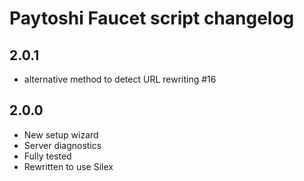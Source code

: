 # Paytoshi Faucet script changelog

## 2.0.1
* alternative method to detect URL rewriting #16

## 2.0.0
* New setup wizard
* Server diagnostics
* Fully tested
* Rewritten to use Silex
